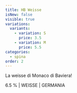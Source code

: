 ```yaml
---
title: HB Weisse
isNew: false
visible: true
variations:
  variants:
    - variation: S
      price: 3.5
    - variation: M
      price: 5.5
categories:
  - spina
order: 2
---
```

La weisse di Monaco di Baviera!

6.5 % | WEISSE | GERMANIA